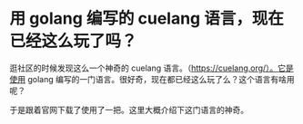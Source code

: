 # 用 golang 编写的 cuelang 语言，现在已经这么玩了吗？

逛社区的时候发现这么一个神奇的 cuelang 语言。（https://cuelang.org/）。它是使用 golang 编写的一门语言。很好奇，现在都已经这么玩了么？这个语言有啥用呢？

于是跟着官网下载了使用了一把。这里大概介绍下这门语言的神奇。

##
